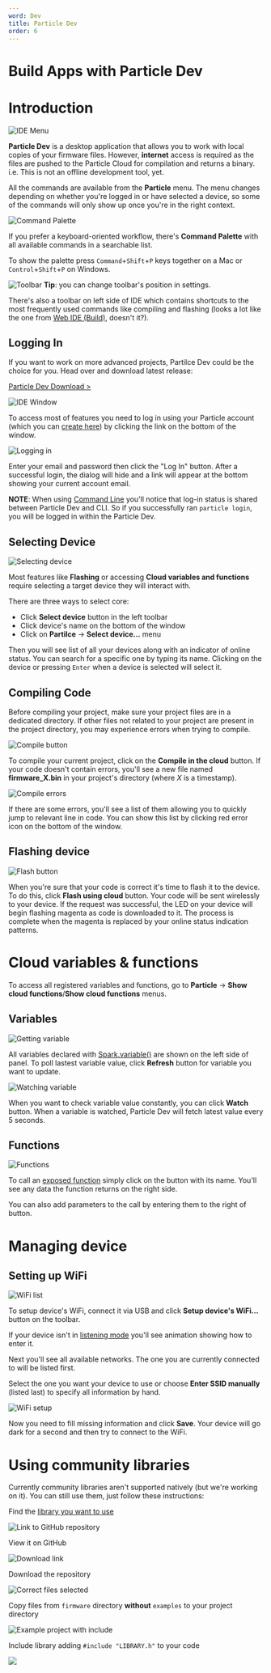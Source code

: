```yaml
---
word: Dev
title: Particle Dev
order: 6
---
```


Build Apps with Particle Dev
===

Introduction
===

![IDE Menu]({{assets}}/images/ide-menu.jpg)

**Particle Dev** is a desktop application that allows you to work with local copies of your firmware files. However, **internet** access is required as the files are pushed to the Particle Cloud for compilation and returns a binary. i.e. This is not an offline development tool, yet.

All the commands are available from the **Particle** menu. The menu changes depending on whether you're logged in or have selected a device, so some of the commands will only show up once you're in the right context.

![Command Palette]({{assets}}/images/ide-palette.jpg)

If you prefer a keyboard-oriented workflow, there's **Command Palette** with all available commands in a searchable list.

To show the palette press `Command`+`Shift`+`P` keys together on a Mac or `Control`+`Shift`+`P` on Windows.

![Toolbar]({{assets}}/images/ide-toolbar.jpg)
**Tip**: you can change toolbar's position in settings.

There's also a toolbar on left side of IDE which contains shortcuts to the most frequently used commands like compiling and flashing (looks a lot like the one from [Web IDE (Build)](/build), doesn't it?).

Logging In
---
If you want to work on more advanced projects, Partilce Dev could be the choice for you. Head over and download latest release:

[Particle Dev Download >](https://github.com/particle/particle-dev/releases/latest)

![IDE Window]({{assets}}/images/ide-window.jpg)

To access most of features you need to log in using your Particle account (which you can [create here](https://www.particle.io/signup)) by clicking the link on the bottom of the window.

![Logging in]({{assets}}/images/ide-log-in.jpg)

Enter your email and password then click the "Log In" button. After a successful login, the dialog will hide and a link will appear at the bottom showing your current account email.

**NOTE**: When using [Command Line](/cli) you'll notice that log-in status is shared between Particle Dev and CLI. So if you successfully ran `particle login`, you will be logged in within the Particle Dev.

Selecting Device
---
![Selecting device]({{assets}}/images/ide-select-core.jpg)

Most features like **Flashing** or accessing **Cloud variables and functions** require selecting a target device they will interact with.

There are three ways to select core:

* Click **Select device** button in the left toolbar
* Click device's name on the bottom of the window
* Click on **Partilce** -> **Select device...** menu

Then you will see list of all your devices along with an indicator of online status. You can search for a specific one by typing its name. Clicking on the device or pressing `Enter` when a device is selected will select it.

Compiling Code
---
Before compiling your project, make sure your project files are in a dedicated directory.  If other files not related to your project are present in the project directory, you may experience errors when trying to compile.

![Compile button]({{assets}}/images/ide-compile.jpg)

To compile your current project, click on the **Compile in the cloud** button. If your code doesn't contain errors, you'll see a new file named **firmware_X.bin** in your project's directory (where *X* is a timestamp).

![Compile errors]({{assets}}/images/ide-compile-errors.jpg)

If there are some errors, you'll see a list of them allowing you to quickly jump to relevant line in code. You can show this list by clicking red error icon on the bottom of the window.

Flashing device
---

![Flash button]({{assets}}/images/ide-flash.jpg)

When you're sure that your code is correct it's time to flash it to the device. To do this, click **Flash using cloud** button. Your code will be sent wirelessly to your device. If the request was successful, the LED on your device will begin flashing magenta as code is downloaded to it. The process is complete when the magenta is replaced by your online status indication patterns.

Cloud variables & functions
===

To access all registered variables and functions, go to **Particle** -> **Show cloud functions**/**Show cloud functions** menus.

Variables
---

![Getting variable](http://docs.particle.io/assets/images/ide-get-variable.gif)

All variables declared with [Spark.variable()](http://docs.particle.io/firmware/#spark-variable) are shown on the left side of panel. To poll lastest variable value, click **Refresh** button for variable you want to update.

![Watching variable](http://docs.particle.io/assets/images/ide-watch-variable.gif)

When you want to check variable value constantly, you can click **Watch** button. When a variable is watched, Particle Dev will fetch latest value every 5 seconds.

Functions
---

![Functions](http://docs.particle.io/assets/images/ide-functions.gif)

To call an [exposed function](http://docs.particle.io/firmware/#spark-function) simply click on the button with its name. You'll see any data the function returns on the right side.

You can also add parameters to the call by entering them to the right of button.

Managing device
===

Setting up WiFi
---

![WiFi list](http://docs.particle.io/assets/images/ide-wifi-list.jpg)

To setup device's WiFi, connect it via USB and click **Setup device's WiFi...** button on the toolbar.

If your device isn't in [listening mode](/connect/#connecting-your-core-listening-mode) you'll see animation showing how to enter it.

Next you'll see all available networks. The one you are currently connected to will be listed first.

Select the one you want your device to use or choose **Enter SSID manually** (listed last) to specify all information by hand.

![WiFi setup](http://docs.particle.io/assets/images/ide-wifi-save.jpg)

Now you need to fill missing information and click **Save**. Your device will go dark for a second and then try to connect to the WiFi.

Using community libraries
===

Currently community libraries aren't supported natively (but we're working on it). You can still use them, just follow these instructions:

Find the [library you want to use](http://particle.readme.io/v1.0/docs/using-libraries)

![Link to GitHub repository](http://docs.particle.io/assets/images/build-libraries.jpg)

View it on GitHub

![Download link](http://docs.particle.io/assets/images/build-library-github.jpg)

Download the repository

![Correct files selected](http://docs.particle.io/assets/images/github-download.jpg)

Copy files from `firmware` directory **without** `examples` to your project directory

![Example project with include](http://docs.particle.io/assets/images/ide-selected-library.jpg)

Include library adding `#include "LIBRARY.h"` to your code

![](http://docs.particle.io/assets/images/ide-include-library.jpg)
